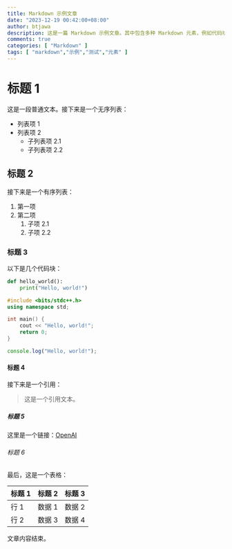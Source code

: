 ```yaml
---
title: Markdown 示例文章
date: "2023-12-19 00:42:00+08:00"
author: btjawa
description: 这是一篇 Markdown 示例文章。其中包含多种 Markdown 元素，例如代码块、引用、列表、表格等常用元素，适合用于 CSS 等渲染测试。
comments: true
categories: [ "Markdown" ]
tags: [ "markdown","示例","测试","元素" ]
---
```


# 标题 1

这是一段普通文本。接下来是一个无序列表：

- 列表项 1
- 列表项 2
  - 子列表项 2.1
  - 子列表项 2.2

## 标题 2

接下来是一个有序列表：

1. 第一项
2. 第二项
   1. 子项 2.1
   2. 子项 2.2

### 标题 3

以下是几个代码块：

```python
def hello_world():
    print("Hello, world!")
```

```c++
#include <bits/stdc++.h>
using namespace std;

int main() {
    cout << "Hello, world!";
    return 0;
}
```

```js
console.log("Hello, world!");
```

#### 标题 4

接下来是一个引用：

> 这是一个引用文本。

##### 标题 5

这里是一个链接：[OpenAI](https://www.openai.com)

###### 标题 6

最后，这是一个表格：

| 标题 1 | 标题 2 | 标题 3 |
| ------ | ------ | ------ |
| 行 1   | 数据 1 | 数据 2 |
| 行 2   | 数据 3 | 数据 4 |

文章内容结束。